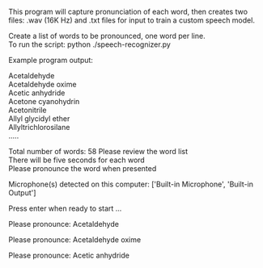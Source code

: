 This program will capture pronunciation of each word, then creates two files: <word>.wav (16K Hz) and <word>.txt files for input to train a custom speech model.

Create a list of words to be pronounced, one word per line.<br>
To run the script: python ./speech-recognizer.py <name of word list>

Example program output:

Acetaldehyde<br>
Acetaldehyde oxime<br>
Acetic anhydride<br>
Acetone cyanohydrin<br>
Acetonitrile<br>
Allyl glycidyl ether<br>
Allyltrichlorosilane<br>
.....<br>

Total number of words: 58
Please review the word list<br>
There will be five seconds for each word<br>
Please pronounce the word when presented

Microphone(s) detected on this computer: ['Built-in Microphone', 'Built-in Output']

Press enter when ready to start ...

Please pronounce: Acetaldehyde 

Please pronounce: Acetaldehyde oxime 

Please pronounce: Acetic anhydride
